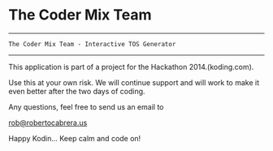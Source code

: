 
<h1>
    The Coder Mix Team
</h1>

------------------------------------------------------
    The Coder Mix Team - Interactive TOS Generator
------------------------------------------------------

This application is part of a project for the Hackathon 2014.(koding.com). 

Use this at your own risk. We will continue support and will work to make it even better after the two days of coding.

Any questions, feel free to send us an email to 

rob@robertocabrera.us


Happy Kodin... Keep calm and code on!
